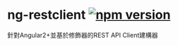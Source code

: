 ng-restclient [![npm version](https://badge.fury.io/js/ng-restclient.svg)](https://badge.fury.io/js/ng-restclient)
=====

針對Angular2+並基於修飾器的REST API Client建構器
